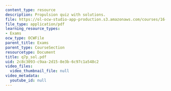 ```yaml
---
content_type: resource
description: Propulsion quiz with solutions.
file: https://ol-ocw-studio-app-production.s3.amazonaws.com/courses/16-01-unified-engineering-i-ii-iii-iv-fall-2005-spring-2006/2c8c3093c9aa2d158e3b6c97c1a548c2_q7p_sol.pdf
file_type: application/pdf
learning_resource_types:
- Exams
ocw_type: OCWFile
parent_title: Exams
parent_type: CourseSection
resourcetype: Document
title: q7p_sol.pdf
uid: 2c8c3093-c9aa-2d15-8e3b-6c97c1a548c2
video_files:
  video_thumbnail_file: null
video_metadata:
  youtube_id: null
---
```

